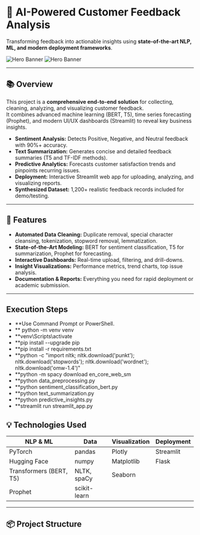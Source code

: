 # 🚀 AI-Powered Customer Feedback Analysis

Transforming feedback into actionable insights using **state-of-the-art NLP, ML, and modern deployment frameworks**.

![Hero Banner](https://img.shields.io/badge/NLP-Powered%20by%20Transformers-blue?style=flat-square) ![Hero Banner](https://img.shields.io/badge/Python-3.8%2B-green?style=flat-square)

---

## 📚 Overview

This project is a **comprehensive end-to-end solution** for collecting, cleaning, analyzing, and visualizing customer feedback.  
It combines advanced machine learning (BERT, T5), time series forecasting (Prophet), and modern UI/UX dashboards (Streamlit) to reveal key business insights.

- **Sentiment Analysis:** Detects Positive, Negative, and Neutral feedback with 90%+ accuracy.
- **Text Summarization:** Generates concise and detailed feedback summaries (T5 and TF-IDF methods).
- **Predictive Analytics:** Forecasts customer satisfaction trends and pinpoints recurring issues.
- **Deployment:** Interactive Streamlit web app for uploading, analyzing, and visualizing reports.
- **Synthesized Dataset:** 1,200+ realistic feedback records included for demo/testing.

---

## 🧩 Features

- **Automated Data Cleaning:** Duplicate removal, special character cleansing, tokenization, stopword removal, lemmatization.
- **State-of-the-Art Modeling:** BERT for sentiment classification, T5 for summarization, Prophet for forecasting.
- **Interactive Dashboards:** Real-time upload, filtering, and drill-downs.
- **Insight Visualizations:** Performance metrics, trend charts, top issue analysis.
- **Documentation & Reports:** Everything you need for rapid deployment or academic submission.

---
## Execution Steps

- **Use Command Prompt or PowerShell.
- ** python -m venv venv
- **venv\Scripts\activate
- **pip install --upgrade pip
- **pip install -r requirements.txt
- **python -c "import nltk; nltk.download('punkt'); nltk.download('stopwords'); nltk.download('wordnet'); nltk.download('omw-1.4')"
- **python -m spacy download en_core_web_sm
- **python data_preprocessing.py
- **python sentiment_classification_bert.py
- **python text_summarization.py
- **python predictive_insights.py
-  **streamlit run streamlit_app.py



## 💡 Technologies Used

| NLP & ML           | Data            | Visualization | Deployment |
|--------------------|-----------------|--------------|------------|
| PyTorch            | pandas          | Plotly       | Streamlit  |
| Hugging Face       | numpy           | Matplotlib   | Flask      |
| Transformers (BERT, T5) | NLTK, spaCy      | Seaborn      |            |
| Prophet            | scikit-learn    |              |            |

---

## 📦 Project Structure

